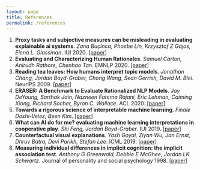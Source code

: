 ```yaml
---
layout: page
title: References 
permalink: /references
---
```


1. **Proxy tasks and subjective measures can be misleading in evaluating explainable ai systems**. *Zana Buçinca, Phoebe Lin, Krzysztof Z Gajos, Elena L. Glassman*. IUI 2020. [[paper](https://arxiv.org/abs/2001.08298)]
2. **Evaluating and Characterizing Human Rationales**. *Samuel Carton, Anirudh Rathore, Chenhao Tan*. EMNLP 2020. [[paper](https://arxiv.org/abs/2010.04736)]
3. **Reading tea leaves: How humans interpret topic models**. *Jonathan Chang, Jordan Boyd-Graber, Chong Wang, Sean Gerrish, David M. Blei*. NeurIPS 2009. [[paper](https://papers.nips.cc/paper/2009/hash/f92586a25bb3145facd64ab20fd554ff-Abstract.html)]
4.  **ERASER: A Benchmark to Evaluate Rationalized NLP Models**. *Jay DeYoung, Sarthak Jain, Nazneen Fatema Rajani, Eric Lehman, Caiming Xiong, Richard Socher, Byron C. Wallace*. ACL 2020. [[paper](https://arxiv.org/abs/1911.03429)]
5. **Towards a rigorous science of interpretable machine learning**. *Finale Doshi-Velez, Been Kim*. [[paper](https://arxiv.org/abs/1702.08608)]
6. **What can AI do for me? evaluating machine learning interpretations in cooperative play**. *Shi Feng, Jordan Boyd-Graber*. IUI 2019. [[paper](https://arxiv.org/abs/1810.09648)]
7. **Counterfactual visual explanations**. *Yash Goyal, Ziyan Wu, Jan Ernst, Dhruv Batra, Devi Parikh, Stefan Lee*. ICML 2019. [[paper](https://arxiv.org/abs/1904.07451)]
8. **Measuring individual differences in implicit cognition: the implicit association test**. *Anthony G Greenwald, Debbie E McGhee, Jordan LK Schwartz*. Journal of personality and social psychology 1998. [[paper](https://faculty.washington.edu/agg/pdf/Gwald_McGh_Schw_JPSP_1998.OCR.pdf)]
